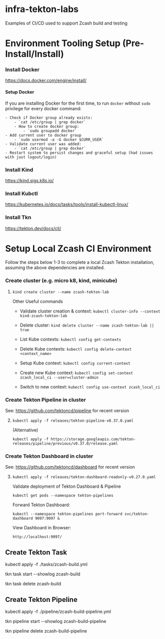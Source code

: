 # infra-tekton-labs
Examples of CI/CD used to support Zcash build and testing

# Environment Tooling Setup (Pre-Install/Install)
### Install Docker
https://docs.docker.com/engine/install/ 

#### Setup Docker 
If you are installing Docker for the first time, to run `docker` without `sudo` privilege for every docker command:

    - Check if Docker group already exists:
        - `cat /etc/group | grep docker`
        - How to create docker group:
            - `sudo groupadd docker`
    - Add current user to docker group
        - `sudo usermod -a -G docker $CURR_USER`
    - Validate current user was added:
        - `cat /etc/group | grep docker`
    - Restart system to persist changes and graceful setup (had issues with just logout/login)

### Install Kind
https://kind.sigs.k8s.io/

### Install Kubctl
https://kubernetes.io/docs/tasks/tools/install-kubectl-linux/ 

### Install Tkn
https://tekton.dev/docs/cli/

# Setup Local Zcash CI Environment
Follow the steps below 1-3 to complete a local Zcash Tekton installation, assuming the above dependencies are installed.

### Create cluster (e.g. micro k8, kind, minicube)
1. `kind create cluster --name zcash-tekton-lab`

    Other Useful commands
    - Validate cluster creation & context: `kubectl cluster-info --context kind-zcash-tekton-lab`

    - Delete cluster: `kind delete cluster --name zcash-tekton-lab || true`

    - List Kube contexts: `kubectl config get-contexts`

    - Delete Kube contexts: `kubectl config delete-context <context_name>`

    - Setup Kube context: `kubectl config current-context`

    - Create new Kube context: `kubectl config set-context zcash_local_ci --user=cluster-admin`

    - Switch to new context: `kubectl config use-context zcash_local_ci`

### Create Tekton Pipeline in cluster
See: https://github.com/tektoncd/pipeline for recent version

2. `kubectl apply -f releases/tekton-pipeline-v0.37.0.yaml`
    
    (Alternative)

   `kubectl apply -f https://storage.googleapis.com/tekton-releases/pipeline/previous/v0.37.0/release.yaml`

### Create Tekton Dashboard in cluster
See: https://github.com/tektoncd/dashboard for recent version

3. `kubectl apply -f releases/tekton-dashboard-readonly-v0.27.0.yaml`

    Validate deployment of Tekton Dashboard & Pipeline

    `kubectl get pods --namespace tekton-pipelines`

    Forward Tekton Dashboard:

    `kubectl --namespace tekton-pipelines port-forward svc/tekton-dashboard 9097:9097 &`

    View Dashboard in Browser:

    `http://localhost:9097/`

## Create Tekton Task
kubectl apply -f ./tasks/zcash-build.yml

tkn task start --showlog zcash-build

tkn task delete zcash-build

## Create Tekton Pipeline
kubectl apply -f ./pipeline/zcash-build-pipeline.yml

tkn pipeline start --showlog zcash-build-pipeline

tkn pipeline delete zcash-build-pipeline
